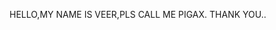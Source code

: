 HELLO,MY NAME IS VEER,PLS CALL ME PIGAX.
THANK YOU..

<!---
NAROLACK/NAROLACK is a ✨ special ✨ repository because its `README.md` (this file) appears on your GitHub profile.
You can click the Preview link to take a look at your changes.
--->
